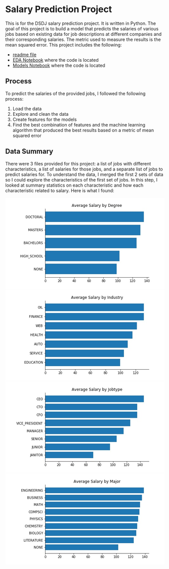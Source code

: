 # Salary Prediction Project
This is for the DSDJ salary prediction project.  It is written in Python.
The goal of this project is to build a model that predicts the salaries of various jobs based on existing data for job descriptions at different companies and their corresponding salaries.  The metric used to measure the results is the mean squared error.
This project includes the following:
- [readme file](https://github.com/albert-ntiri/salary_prediction_project/blob/master/README.md)
- [EDA Notebook](https://github.com/albert-ntiri/salary_prediction_project/blob/master/Salary%20Prediction%20Notebook%20EDA.ipynb) where the code is located
- [Models Notebook](https://github.com/albert-ntiri/salary_prediction_project/blob/master/Salary%20Prediction%20Notebook%20Models.ipynb) where the code is located

## Process
To predict the salaries of the provided jobs, I followed the following process:
1. Load the data
2. Explore and clean the data
3. Create features for the models
4. Find the best combination of features and the machine learning algorithm that produced the best results based on a metric of mean squared error

## Data Summary
There were 3 files provided for this project: a list of jobs with different characteristics, a list of salaries for those jobs, and a separate list of jobs to predict salaries for.  To understand the data, I merged the first 2 sets of data so I could explore the characteristics of the first set of jobs.  In this step, I looked at summary statistics on each characteristic and how each characteristic related to salary.  Here is what I found:

![](charts/bar_avg_salary_by_degree.jpg) ![](charts/bar_avg_salary_by_industry.jpg)
![](charts/bar_avg_salary_by_jobType.jpg)
![](charts/bar_avg_salary_by_major.jpg)
